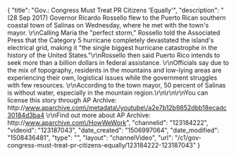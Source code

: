 {
    "title": "Gov.: Congress Must Treat PR Citizens 'Equally'",
    "description": "(28 Sep 2017) Governor Ricardo Rossello flew to the Puerto Rican southern coastal town of Salinas on Wednesday, where he met with the town's mayor. \r\nCalling Maria the \"perfect storm,\" Rossello told the Associated Press that the Category 5 hurricane completely devastated the island's electrical grid, making it \"the single biggest hurricane catastrophe in the history of the United States.\"\r\nRossello then said Puerto Rico intends to seek more than a billion dollars in federal assistance. \r\nOfficials say due to the mix of topography, residents in the mountains and low-lying areas are experiencing their own, logistical issues while the government struggles with few resources. \r\nAccording to the town mayor, 50 percent of Salinas is without water, especially in the mountain region.\r\n\r\n\r\nYou can license this story through AP Archive: http:\/\/www.aparchive.com\/metadata\/youtube\/a2e7b12b9852dbb18ecadc30184d3ba4 \r\nFind out more about AP Archive: http:\/\/www.aparchive.com\/HowWeWork",
    "channelid": "123184222",
    "videoid": "123187043",
    "date_created": "1506997064",
    "date_modified": "1508436481",
    "type": "",
    "layout": "channelVideo",
    "url": "\/c1\/gov-congress-must-treat-pr-citizens-equally\/123184222-123187043"
}